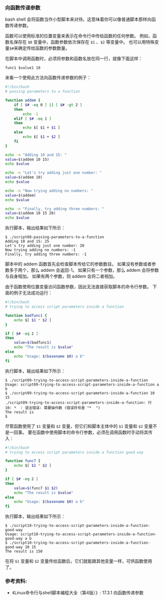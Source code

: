 ### 向函数传递参数

bash shell 会将函数当作小型脚本来对待。这意味着你可以像普通脚本那样向函数传递参数。

函数可以使用标准的位置变量来表示在命令行中传给函数的任何参数。
例如，函数名保存在 `$0` 变量中，函数参数依次保存在 `$1` 、`$2` 等变量中。
也可以用特殊变量`$#`来确定传给函数的参数数量。

在脚本中调用函数时，必须将参数和函数名放在同一行，就像下面这样：

```
func1 $value1 10
```

来看一个使用此方法向函数传递参数的例子：

```bash
#!/bin/bash
# passing parameters to a function

function addem {
	if [ $# -eq 0 ] || [ $# -gt 2 ]
	then
		echo -1
	elif [ $# -eq 1 ]
	then
		echo $[ $1 + $1 ]
	else
		echo $[ $1 + $2 ]
	fi
}

echo -n "Adding 10 and 15: "
value=$(addem 10 15)
echo $value

echo -n "Let's try adding just one number: "
value=$(addem 10)
echo $value

echo -n "Now trying adding no numbers: "
value=$(addem)
echo $value

echo -n "Finally, try adding three numbers: "
value=$(addem 10 15 20)
echo $value
```

执行脚本，输出结果如下所示：

```
$ ./script08-passing-parameters-to-a-function
Adding 10 and 15: 25
Let's try adding just one number: 20
Now trying adding no numbers: -1
Finally, try adding three numbers: -1
```

脚本中的 addem 函数首先会检查脚本传给它的参数数目。
如果没有参数或者参数多于两个，那么 addem 会返回-1。
如果只有一个参数，那么 addem 会将参数与自身相加。
如果有两个参数，则 addem 会将二者相加。

由于函数使用位置变量访问函数参数，因此无法直接获取脚本的命令行参数。
下面的例子无法成功运行：

```bash
#!/bin/bash
# trying to access script parameters inside a function

function badfunc1 {
	echo $[ $1 * $2 ]
}

if [ $# -eq 2 ]
then
	value=$(badfunc1)
	echo "The result is $value"
else
	echo "Usage: $(basename $0) a b"
fi
```

执行脚本，输出结果如下所示：

```
$ ./script09-trying-to-access-script-parameters-inside-a-function
Usage: script09-trying-to-access-script-parameters-inside-a-function a b
$ ./script09-trying-to-access-script-parameters-inside-a-function 10 15
./script09-trying-to-access-script-parameters-inside-a-function: 行 10: *  : 语法错误: 需要操作数 (错误符号是 "*  ")
The result is
$
```

尽管函数使用了 `$1` 变量和 `$2` 变量，但它们和脚本主体中的 `$1` 变量和 `$2` 变量不是一回事。
要在函数中使用脚本的命令行参数，必须在调用函数时手动将其传入：

```bash
#!/bin/bash
# trying to access script parameters inside a function good way

function func7 {
	echo $[ $1 * $2 ]
}

if [ $# -eq 2 ]
then
	value=$(func7 $1 $2)
	echo "The result is $value"
else
	echo "Usage: $(basename $0) a b"
fi
```

执行脚本，输出结果如下所示：

```
$ ./script10-trying-to-access-script-parameters-inside-a-function-good-way
Usage: script10-trying-to-access-script-parameters-inside-a-function-good-way a b
$ ./script10-trying-to-access-script-parameters-inside-a-function-good-way 10 15
The result is 150
```

在将 `$1` 变量和 `$2` 变量传给函数后，它们就能跟其他变量一样，可供函数使用了。

### 参考资料:
- 《Linux命令行与shell脚本编程大全（第4版）》: 17.3.1 向函数传递参数

